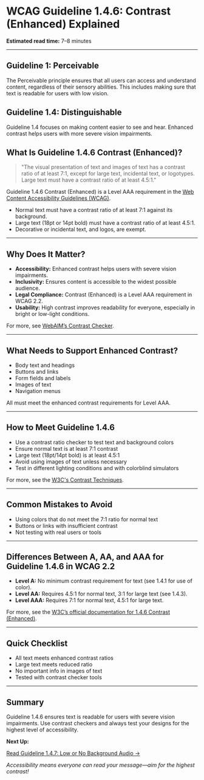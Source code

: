 <!--
title: WCAG Guideline 1.4.6: Contrast (Enhanced) Explained
series: Making the Web Accessible for All
description: A practical guide to WCAG Guideline 1.4.6 (Contrast Enhanced)—what it means, why it matters, and how to ensure text is readable for users with low vision.
keywords: wcag 1.4.6, contrast enhanced, accessibility, web standards, color contrast, low vision
image: WCAG-Series-1.4.6.png
imageAlt: Blue text on yellow background saying, "Web Content Accessibiilty Guiedlines (WCAG) 1.4.6 Explained, Contrast (Enhanced)"
status: published
date: 2025-07-01
-->

# **WCAG Guideline 1.4.6: Contrast (Enhanced) Explained**

**Estimated read time:** 7–8 minutes

---

## **Guideline 1: Perceivable**

The Perceivable principle ensures that all users can access and understand content, regardless of their sensory abilities. This includes making sure that text is readable for users with low vision.

## **Guideline 1.4: Distinguishable**

Guideline 1.4 focuses on making content easier to see and hear. Enhanced contrast helps users with more severe vision impairments.

## **What Is Guideline 1.4.6 Contrast (Enhanced)?**

<!-- [Illustration: Text with extremely high contrast (white on black, black on white)] -->

> "The visual presentation of text and images of text has a contrast ratio of at least 7:1, except for large text, incidental text, or logotypes. Large text must have a contrast ratio of at least 4.5:1."

Guideline 1.4.6 Contrast (Enhanced) is a Level AAA requirement in the [Web Content Accessibility Guidelines (WCAG)](https://www.w3.org/WAI/WCAG22/quickref/#contrast-enhanced).

- Normal text must have a contrast ratio of at least 7:1 against its background.
- Large text (18pt or 14pt bold) must have a contrast ratio of at least 4.5:1.
- Decorative or incidental text, and logos, are exempt.

---

## **Why Does It Matter?**

<!-- [Infographic: Pie chart showing prevalence of low vision, icons for glasses, and a warning sign for poor contrast] -->

- **Accessibility:** Enhanced contrast helps users with severe vision impairments.
- **Inclusivity:** Ensures content is accessible to the widest possible audience.
- **Legal Compliance:** Contrast (Enhanced) is a Level AAA requirement in WCAG 2.2.
- **Usability:** High contrast improves readability for everyone, especially in bright or low-light conditions.

For more, see [WebAIM’s Contrast Checker](https://webaim.org/resources/contrastchecker/).

---

## **What Needs to Support Enhanced Contrast?**

<!-- [Grid: Text, buttons, links, form fields, all with very high contrast examples] -->

- Body text and headings
- Buttons and links
- Form fields and labels
- Images of text
- Navigation menus

All must meet the enhanced contrast requirements for Level AAA.

---

## **How to Meet Guideline 1.4.6**

<!-- [Side-by-side: Button with 7:1 contrast vs. button with lower contrast] -->

- Use a contrast ratio checker to test text and background colors
- Ensure normal text is at least 7:1 contrast
- Large text (18pt/14pt bold) is at least 4.5:1
- Avoid using images of text unless necessary
- Test in different lighting conditions and with colorblind simulators

For more, see the [W3C's Contrast Techniques](https://www.w3.org/WAI/WCAG22/Techniques/general/G17).

---

## **Common Mistakes to Avoid**

<!-- [Do/Don't graphic: Left side with readable, high-contrast text, right side with faint, low-contrast text] -->

- Using colors that do not meet the 7:1 ratio for normal text
- Buttons or links with insufficient contrast
- Not testing with real users or tools

---

## **Differences Between A, AA, and AAA for Guideline 1.4.6 in WCAG 2.2**

<!-- [Infographic: Three columns labeled A, AA, AAA with example requirements for each] -->

- **Level A:** No minimum contrast requirement for text (see 1.4.1 for use of color).
- **Level AA:** Requires 4.5:1 for normal text, 3:1 for large text (see 1.4.3).
- **Level AAA:** Requires 7:1 for normal text, 4.5:1 for large text.

For more, see the [W3C’s official documentation for 1.4.6 Contrast (Enhanced)](https://www.w3.org/WAI/WCAG22/Understanding/contrast-enhanced.html).

---

## **Quick Checklist**

<!-- [Checklist graphic: Icons for text, buttons, links, and contrast checker] -->

- All text meets enhanced contrast ratios
- Large text meets reduced ratio
- No important info in images of text
- Tested with contrast checker tools

---

## **Summary**

<!-- [Illustration: User reading very high-contrast text on a web page] -->

Guideline 1.4.6 ensures text is readable for users with severe vision impairments. Use contrast checkers and always test your designs for the highest level of accessibility.

**Next Up:**

[Read Guideline 1.4.7: Low or No Background Audio →](WCAG-Guideline-1-4-7-Low-or-No-Background-Audio-Explained)

*Accessibility means everyone can read your message—aim for the highest contrast!*
